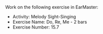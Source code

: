Work on the following exercise in EarMaster:
- Activity: Melody Sight-Singing
- Exercise Name: Do, Re, Me - 2 bars
- Exercise Number: 15.7
